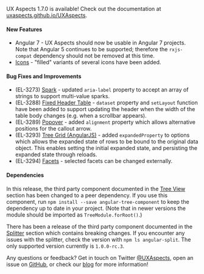UX Aspects 1.7.0 is available! Check out the documentation at [uxaspects.github.io/UXAspects](https://uxaspects.github.io/UXAspects).

#### New Features
* Angular 7 - UX Aspects should now be usable in Angular 7 projects. Note that Angular 5 continues to be supported; therefore the `rxjs-compat` dependency should not be removed at this time.
* [Icons](https://uxaspects.github.io/UXAspects/#/css/icons#ux-icons) - "filled" variants of several icons have been added.

#### Bug Fixes and Improvements
* (EL-3273) [Spark](https://uxaspects.github.io/UXAspects/#/charts/spark-charts#spark-charts) - updated `aria-label` property to accept an array of strings to support multi-value sparks.
* (EL-3288) [Fixed Header Table](https://uxaspects.github.io/UXAspects/#/components/tables#fixed-header-table) - `dataset` property and `setLayout` function have been added to support updating the header when the width of the table body changes (e.g. when a scrollbar appears).
* (EL-3289) [Popover](https://uxaspects.github.io/UXAspects/#/components/popover#popover) - added `alignment` property which allows alternative positions for the callout arrow.
* (EL-3293) [Tree Grid (AngularJS)](https://uxaspects.github.io/UXAspects/#/components/tree-view#tree-grid-ng1) - added `expandedProperty` to options which allows the expanded state of rows to be bound to the original data object. This enables setting the initial expanded state, and persisting the expanded state through reloads.
* (EL-3294) [Facets](https://uxaspects.github.io/UXAspects/#/components/facets) - selected facets can be changed externally.

#### Dependencies
In this release, the third party component documented in the [Tree View](https://uxaspects.github.io/UXAspects/#/components/tree-view#tree-view) section has been changed to a peer dependency. If you use this component, run `npm install --save angular-tree-component` to keep the dependency up to date in your project. (Note that in newer versions the module should be imported as `TreeModule.forRoot()`.)

There has been a release of the third party component documented in the [Splitter](https://uxaspects.github.io/UXAspects/#/components/splitter#splitter) section which contains breaking changes. If you encounter any issues with the splitter, check the version with `npm ls angular-split`. The only supported version currently is `1.0.0-rc.3`.

Any questions or feedback? Get in touch on Twitter [@UXAspects](https://twitter.com/UXAspects), open an issue on [GitHub](https://github.com/UXAspects/UXAspects/issues), or check our [blog](https://uxaspects.github.io/UXAspects/#/blog) for more information!
